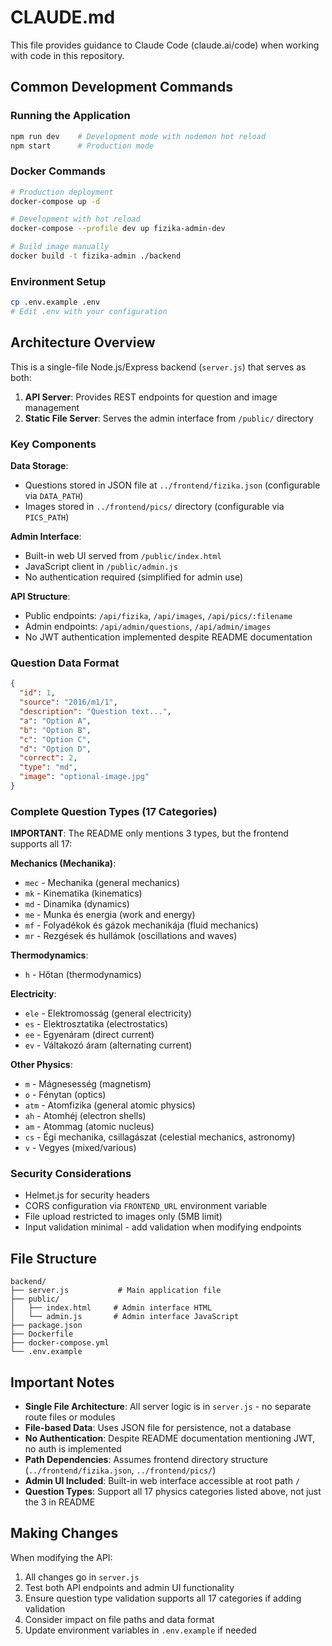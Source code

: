 # CLAUDE.md

This file provides guidance to Claude Code (claude.ai/code) when working with code in this repository.

## Common Development Commands

### Running the Application
```bash
npm run dev    # Development mode with nodemon hot reload
npm start      # Production mode
```

### Docker Commands
```bash
# Production deployment
docker-compose up -d

# Development with hot reload
docker-compose --profile dev up fizika-admin-dev

# Build image manually
docker build -t fizika-admin ./backend
```

### Environment Setup
```bash
cp .env.example .env
# Edit .env with your configuration
```

## Architecture Overview

This is a single-file Node.js/Express backend (`server.js`) that serves as both:
1. **API Server**: Provides REST endpoints for question and image management
2. **Static File Server**: Serves the admin interface from `/public/` directory

### Key Components

**Data Storage**: 
- Questions stored in JSON file at `../frontend/fizika.json` (configurable via `DATA_PATH`)
- Images stored in `../frontend/pics/` directory (configurable via `PICS_PATH`)

**Admin Interface**:
- Built-in web UI served from `/public/index.html`
- JavaScript client in `/public/admin.js`
- No authentication required (simplified for admin use)

**API Structure**:
- Public endpoints: `/api/fizika`, `/api/images`, `/api/pics/:filename`
- Admin endpoints: `/api/admin/questions`, `/api/admin/images`
- No JWT authentication implemented despite README documentation

### Question Data Format
```json
{
  "id": 1,
  "source": "2016/m1/1",
  "description": "Question text...",
  "a": "Option A",
  "b": "Option B", 
  "c": "Option C",
  "d": "Option D",
  "correct": 2,
  "type": "md",
  "image": "optional-image.jpg"
}
```

### Complete Question Types (17 Categories)

**IMPORTANT**: The README only mentions 3 types, but the frontend supports all 17:

**Mechanics (Mechanika)**:
- `mec` - Mechanika (general mechanics)
- `mk` - Kinematika (kinematics)
- `md` - Dinamika (dynamics)
- `me` - Munka és energia (work and energy)
- `mf` - Folyadékok és gázok mechanikája (fluid mechanics)
- `mr` - Rezgések és hullámok (oscillations and waves)

**Thermodynamics**:
- `h` - Hőtan (thermodynamics)

**Electricity**:
- `ele` - Elektromosság (general electricity)
- `es` - Elektrosztatika (electrostatics)
- `ee` - Egyenáram (direct current)
- `ev` - Váltakozó áram (alternating current)

**Other Physics**:
- `m` - Mágnesesség (magnetism)
- `o` - Fénytan (optics)
- `atm` - Atomfizika (general atomic physics)
- `ah` - Atomhéj (electron shells)
- `am` - Atommag (atomic nucleus)
- `cs` - Égi mechanika, csillagászat (celestial mechanics, astronomy)
- `v` - Vegyes (mixed/various)

### Security Considerations
- Helmet.js for security headers
- CORS configuration via `FRONTEND_URL` environment variable
- File upload restricted to images only (5MB limit)
- Input validation minimal - add validation when modifying endpoints

## File Structure
```
backend/
├── server.js           # Main application file
├── public/
│   ├── index.html     # Admin interface HTML
│   └── admin.js       # Admin interface JavaScript
├── package.json
├── Dockerfile
├── docker-compose.yml
└── .env.example
```

## Important Notes

- **Single File Architecture**: All server logic is in `server.js` - no separate route files or modules
- **File-based Data**: Uses JSON file for persistence, not a database
- **No Authentication**: Despite README documentation mentioning JWT, no auth is implemented
- **Path Dependencies**: Assumes frontend directory structure (`../frontend/fizika.json`, `../frontend/pics/`)
- **Admin UI Included**: Built-in web interface accessible at root path `/`
- **Question Types**: Support all 17 physics categories listed above, not just the 3 in README

## Making Changes

When modifying the API:
1. All changes go in `server.js`
2. Test both API endpoints and admin UI functionality
3. Ensure question type validation supports all 17 categories if adding validation
4. Consider impact on file paths and data format
5. Update environment variables in `.env.example` if needed